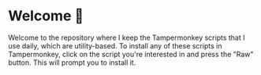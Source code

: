 # Welcome 👋
Welcome to the repository where I keep the Tampermonkey scripts that I use daily, which are utility-based. 
To install any of these scripts in Tampermonkey,  click on the script you're interested in and press the "Raw" button. This will prompt you to install it.